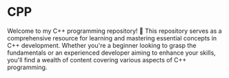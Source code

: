 # CPP
 Welcome to my C++ programming repository! 🚀 This repository serves as a comprehensive resource for learning and mastering essential concepts in C++ development. Whether you're a beginner looking to grasp the fundamentals or an experienced developer aiming to enhance your skills, you'll find a wealth of content covering various aspects of C++ programming.
